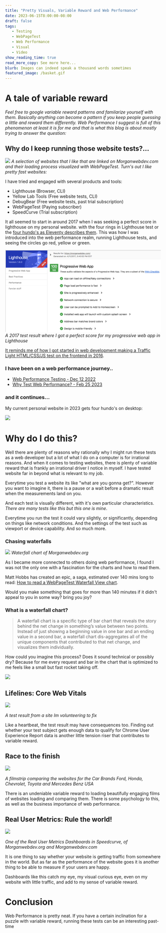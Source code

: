 ```yaml
---
title: "Pretty Visuals, Variable Reward and Web Performance"
date: 2023-06-15T8:00:00-08:00
draft: false
tags: 
   - Testing
   - WebPageTest
   - Web Performance
   - Visual
   - Video
show_reading_time: true
read_more_copy: See more here...
blurb: Images can indeed speak a thousand words sometimes
featured_image: /basket.gif
---
```


# A tale of variable reward

*Feel free to google variable reward patterns and familarize yourself with them. Basically anything can become a pattern if you keep people guessing a little and reward them differently. Web Performance I suggest is full of this phenomenon at least it is for me and that is what this blog is about mostly trying to answer the question:*

## Why do I keep running those website tests?...

![](/basket.gif)
*A selection of websites that I like that are linked on Morganwebdev.com and their loading process visualized with WebPageTest. Turn's out I like pretty fast websites:*

I have tried and engaged with several products and tools:

* Lighthouse (Browser, CLI)
* Yellow Lab Tools (Free website tests, CLI)
* DebugBear (Free website tests, past trial subscription)
* WebPageTest (Paying subscriber)
* SpeedCurve (Trial subscription)

It all seemed to start in around 2017 when I was seeking a perfect score in lighthouse on my personal website. with the four rings in Lighthouse test or the [four hundo's as Eleventy describes them](https://www.11ty.dev/docs/starter/?tags=perfectlh). This was how I was introduced into the web performance realm, running Lighthouse tests, and seeing the circles go red, yellow or green.

![](https://github.com/airbr/newpersonal/raw/master/readme-assets/PWA100.png)
*A 2017 test result where I got a perfect score for my progressive web app in Lighthouse*

[It reminds me of how I got started in web development making a Traffic Light HTML/CSS/JS test on the frontend in 2016](/posts/my-start).

### I have been on a web performance journey.. 
*   [Web Performance Testing - Dec 12 2022](/posts/performance)
*   [Why Test Web Performance? -  Feb 25 2023](/posts/performance-tools)
###  and it continues...

My current personal website in 2023 gets four hundo's on desktop:

![](/four-hundos.png)


# Why do I do this?

Well there are plenty of reasons why rationally why I might run these tests as a web developer but a lot of what I do on a computer is for irrational reasons. And when it comes to testing websites, there is plenty of variable reward that is frankly an irrational driver I notice in myself. I have tested website far in beyond what is relevant to my job.

Everytime you test a website its like "what are you gonna get?". However you want to imagine it, there is a pause or a wait before a dramatic result when the measurements land on you.

And each test is visually different, with it's own particular characteristics. *There are many tests like this but this one is mine*.

Everytime you run the test it could vary slightly, or significantly, depending on things like network conditions. And the settings of the test such as viewport or device capability. And so much more.

### Chasing waterfalls

![](/waterfall.png)
*Waterfall chart of Morganwebdev.org*

As I became more connected to others doing web performance, I found I was not the only one with a fascination for the charts and how to read them.

Matt Hobbs has created an epic, a saga, estimated over 140 mins long to read: [ How to read a WebPageTest Waterfall View chart](https://nooshu.com/blog/2019/10/02/how-to-read-a-wpt-waterfall-chart/).

Would you make something that goes for more than 140 minutes if it didn't appeal to you in some way? bring you joy?

### What is a waterfall chart?

> A waterfall chart is a specific type of bar chart that reveals the story behind the net change in something’s value between two points.  Instead of just showing a beginning value in one bar and an ending value in a second bar, a waterfall chart dis-aggregates all of the unique components that contributed to that net change, and visualizes them individually.

How could you imagine this process? Does it sound technical or possibly dry? Because for me every request and bar in the chart that is optimized to me feels like a small but fast rocket taking off.

![](/rocket.gif)








## Lifelines: Core Web Vitals

![](/vitals-failed.png)

*A test result from a site Im volunteering to fix*

Like a heartbeat, the test result may have consequences too. Finding out whether your test subject gets enough data to qualify for Chrome User Experience Report data is another little tension riser that contributes to variable reward.


## Race to the finish

![](/cars.gif)

*A filmstrip comparing the websites for the Car Brands Ford, Honda, Chevrolet, Toyota and Mercedes Benz USA*

There is an undeniable variable reward to loading beautifully engaging films of websites loading and comparing them. There is some psychology to this, as well as the business importance of web performance.

## Real User Metrics: Rule the world!

![](/globe.png)

*One of the Real User Metrics Dashboards in Speedcurve, of Morganwebdev.org and Morganwebdev.com*

It is one thing to say whether your website is getting traffic from somewhere in the world. But as far as the performance of the website goes it is another thing to be able to measure if your users are happy.

Dashboards like this catch my eye, my visual curious eye, even on my website with little traffic, and add to my sense of variable reward.


# Conclusion

Web Performance is pretty neat. If you have a certain inclination for a puzzle with variable reward, running these tests can be an interesting past-time


